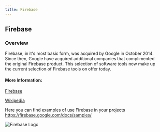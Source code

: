 ```yaml
---
title: Firebase
---
```

## Firebase


### Overview
Firebase, in it's most basic form, was acquired by Google in October 2014. Since then, Google have acquired additional companies that complimented the original Firebase product. This selection of software tools now make up the current selection of Firebase  tools on offer today. 

#### More Information:

<a href="https://firebase.google.com/">Firebase</a>

<a href="https://en.wikipedia.org/wiki/Firebase">Wikipedia</a>

Here you can find examples of use Firebase in your projects
https://firebase.google.com/docs/samples/

![Firebase Logo](https://firebase.google.com/_static/558bc0d91d/images/firebase/lockup.png)
